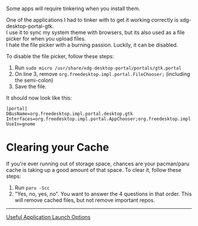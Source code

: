 Some apps will require tinkering when you install them.

One of the applications I had to tinker with to get it working correctly is xdg-desktop-portal-gtk.<br/>
I use it to sync my system theme with browsers, but its also used as a file picker for when you upload files.<br/>
I hate the file picker with a burning passion. Luckily, it can be disabled.

To disable the file picker, follow these steps:
1. Run  `sudo micro /usr/share/xdg-desktop-portal/portals/gtk.portal`
2. On line 3, remove `org.freedesktop.impl.portal.FileChooser;` (including the semi-colon)
3. Save the file.

It should now look like this:
```
[portal]
DBusName=org.freedesktop.impl.portal.desktop.gtk
Interfaces=org.freedesktop.impl.portal.AppChooser;org.freedesktop.impl.portal.Print;org.freedesktop.impl.portal.Notification;org.freedesktop.impl.portal.Inhibit;org.freedesktop.impl.portal.Access;org.freedesktop.impl.portal.Account;org.freedesktop.impl.portal.Email;org.freedesktop.impl.portal.DynamicLauncher;org.freedesktop.impl.portal.Lockdown;org.freedesktop.impl.portal.Settings;
UseIn=gnome
```

# Clearing your Cache
If you're ever running out of storage space, chances are your pacman/paru cache is taking up a good amount of that space. To clear it, follow these steps:
1. Run `paru -Scc`
2. "Yes, no, yes, no". You want to answer the 4 questions in that order. This will remove cached files, but not remove important repos.

---
[Useful Application Launch Options](https://github.com/Mato1111/archguide/blob/main/Docs/Useful%20Application%20Launch%20Options.md)
